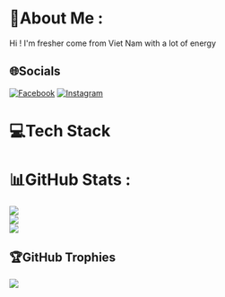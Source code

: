# 💫About Me :
Hi ! I'm fresher come from Viet Nam with a lot of energy

## 🌐Socials
[![Facebook](https://img.shields.io/badge/Facebook-%231877F2.svg?logo=Facebook&logoColor=white)](https://facebook.com/cuongchovaynanglai) [![Instagram](https://img.shields.io/badge/Instagram-%23E4405F.svg?logo=Instagram&logoColor=white)](https://instagram.com/npc_bluerice) 

# 💻Tech Stack

# 📊GitHub Stats :
![](https://github-readme-stats.vercel.app/api?username=cuongnguyenphu2005&theme=dark&hide_border=true&include_all_commits=false&count_private=true)<br/>
![](https://github-readme-streak-stats.herokuapp.com/?user=cuongnguyenphu2005&theme=dark&hide_border=true)<br/>
![](https://github-readme-stats.vercel.app/api/top-langs/?username=cuongnguyenphu2005&theme=dark&hide_border=true&include_all_commits=false&count_private=true&layout=compact)

## 🏆GitHub Trophies
![](https://github-trophies.vercel.app/?username=cuongnguyenphu2005&theme=monokai&no-frame=false&no-bg=false&margin-w=4)
